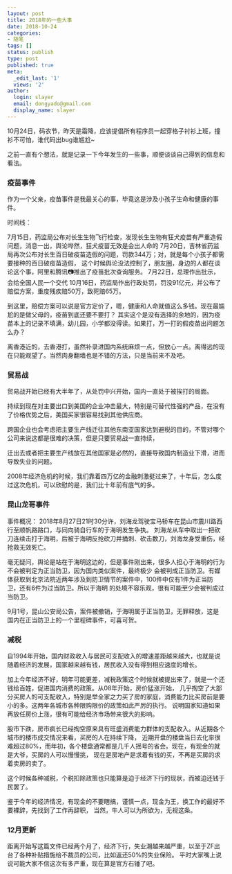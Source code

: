 ```yaml
---
layout: post
title: 2018年的一些大事
date: 2018-10-24
categories:
- 随笔
tags: []
status: publish
type: post
published: true
meta:
  _edit_last: '1'
  views: '2'
author:
  login: slayer
  email: dongyado@gmail.com
  display_name: slayer
---
```


10月24日，码农节，昨天是霜降，应该提倡所有程序员一起穿格子衬衫上班，撞衫不可怕，谁代码出bug谁尴尬~

之前一直有个想法，就是记录一下今年发生的一些事，顺便谈谈自己得到的信息和看法。

### 疫苗事件

作为一个父亲，疫苗事件是我最关心的事，毕竟这是涉及小孩子生命和健康的事件。

时间线：

7月15日，药监局公布对长生生物飞行检查，发现长生生物有狂犬疫苗有严重造假问题，消息一出，舆论哗然，狂犬疫苗无效是会出人命的
7月20日，吉林省药监局再次公布对长生百日破疫苗造假的问题，罚款344万；对，就是每个小孩子都需要接种的百日破疫苗造假，
这个时候舆论没法控制了，朋友圈，身边的人都在谈论这个事，阿里和腾讯📷推出了疫苗批次查询服务。
7月22日，总理作出批示，会给全国人民一个交代
10月16日，药监局作出行政处罚，罚没91亿元，并公布了赔偿方案，重度残疾赔50万，致死赔65万。

到这里，赔偿方案可以说是官方定价了，嗯，健康和人命就值这么多钱。现在最尴尬的是做父母的，疫苗到底还要不要打？
其实这个是没有选择的余地的，因为疫苗本上的记录不填满，幼儿园，小学都没得读。如果打，万一打的假疫苗出问题怎么办？

离香港近的，去香港打，虽然补录进国内系统麻烦一点，但放心一点。离得远的现在只能观望了。当然肉身翻墙也是不错的方法，只是当前来不及吧。


### 贸易战

贸易战开始已经有大半年了，从处罚中兴开始，国内一直处于被挨打的局面。

持续到现在对主要出口到美国的企业冲击最大，特别是可替代性强的产品，在没有了价格优势之后，美国买家很容易找到其他供应商。

跨国企业也会考虑把主要生产线迁往其他东南亚国家达到避税的目的，不管对哪个公司来说这都是很难的决策，但是只要贸易战一直持续，

迁出去或者把主要生产线放在其他国家是必然的，直接导致国内制造业下滑，进而导致失业的问题。

2008年经济危机的时候，我们靠着四万亿的金融刺激挺过来了，十年后，怎么度过这次危机，可以欣慰的是，我们比十年前有底气的多。

### 昆山龙哥事件

事件概况： 2018年8月27日21时30分许，刘海龙驾驶宝马轿车在昆山市震川路西行至顺帆路路口，与同向骑自行车的于海明发生争执。
刘海龙从车中取出一把砍刀连续击打于海明，后被于海明反抢砍刀并捅刺、砍击数刀，刘海龙身受重伤，经抢救无效死亡。

毫无疑问，舆论是站在于海明这边的，但是事件刚出来，很多人担心于海明的行为不会被判定为正当防卫，因为国内类似案件，最终极少
会被判成正当防卫。有媒体获取到北京法院近两年涉及到防卫情节的案件中，100件中仅有1件为正当防卫，还有6件为过当防卫。所以于海明
的处境不容乐观，很有可能至少会被判成过当防卫。

9月1号，昆山公安局公告，案件被撤销，于海明属于正当防卫，无罪释放，这是国内在正当防卫上的一个里程碑事件，可喜可贺。


### 减税

自1994年开始，国内财政收入与居民可支配收入的增速差距越来越大，也就是说随着经济的发展，国家越来越有钱，居民收入没有得到相应速度的增长。

加上今年经济不好，明年可能更差，减税政策这个时候就被提出来了，就是一个还钱给百姓，促进国内消费的政策。从08年开始，房价猛涨开始，
几乎掏空了大部分买房人的可支配收入，特别是举全家之力买了房的家庭，消费能力比买房前是要小的多。这两年各城市各种限购限价的政策如此严厉的执行。
说明国家知道如果再放任房价上涨，很有可能给经济市场带来很大的影响。

股市下跌，房市疯长已经掏空原来具有旺盛消费能力群体的支配收入。从近期各个城市的楼市成交情况来看，买房的人在持续下降，
近期开盘的楼盘当日去化率很难超过80%，而年初，各个楼盘通常都是几千人摇号的省会。现在，有现金的就是大爷，买房的人可以慢慢挑，
现在是房地产是求着有钱的买，不再是买房的求着卖房的卖了。

这个时候各种减税，个税扣除政策也只能算是迫于经济下行的现状，而被迫还钱于民罢了。

鉴于今年的经济情况，有现金的不要瞎搞，谨慎一点，现金为王，换工作的最好不要裸辞，先找到了工作再辞职，
当然，牛人可以为所欲为，无视这条。

### 12月更新

距离开始写这篇文件已经两个月了，经济下行，失业潮越来越严重，以至于ZF出台了各种补贴措施给不裁员的公司，比如返还50%的失业保险。
平时大家嘴上说说可能大家不信这次有多严重，现在算是官方石锤了吧。
